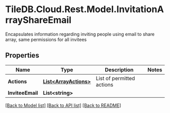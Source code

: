 # TileDB.Cloud.Rest.Model.InvitationArrayShareEmail
Encapsulates information regarding inviting people using email to share array, same permissions for all invitees

## Properties

Name | Type | Description | Notes
------------ | ------------- | ------------- | -------------
**Actions** | [**List&lt;ArrayActions&gt;**](ArrayActions.md) | List of permitted actions | 
**InviteeEmail** | **List&lt;string&gt;** |  | 

[[Back to Model list]](../README.md#documentation-for-models) [[Back to API list]](../README.md#documentation-for-api-endpoints) [[Back to README]](../README.md)

